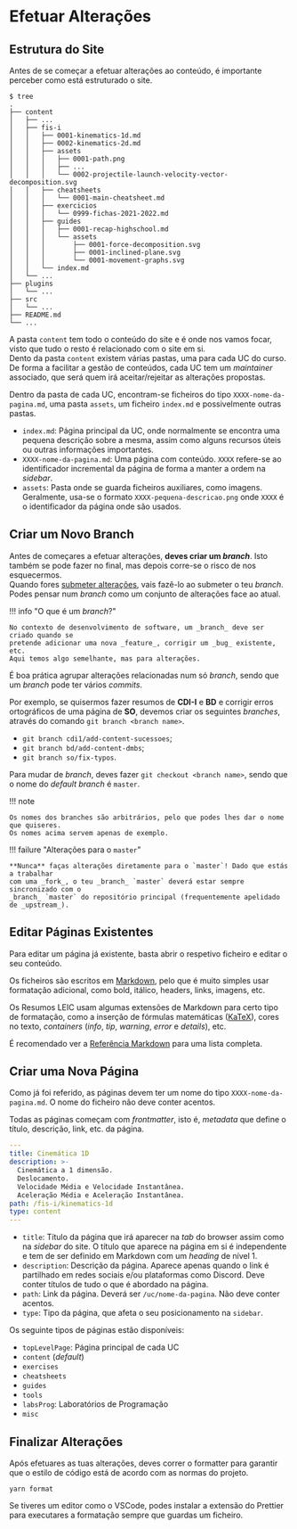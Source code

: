 # Efetuar Alterações

## Estrutura do Site

Antes de se começar a efetuar alterações ao conteúdo, é importante perceber como está estruturado o site.

```
$ tree
.
├── content
│   ├── ...
│   ├── fis-i
│   │   ├── 0001-kinematics-1d.md
│   │   ├── 0002-kinematics-2d.md
│   │   ├── assets
│   │   │   ├── 0001-path.png
│   │   │   ├── ...
│   │   │   └── 0002-projectile-launch-velocity-vector-decomposition.svg
│   │   ├── cheatsheets
│   │   │   └── 0001-main-cheatsheet.md
│   │   ├── exercicios
│   │   │   └── 0999-fichas-2021-2022.md
│   │   ├── guides
│   │   │   ├── 0001-recap-highschool.md
│   │   │   └── assets
│   │   │       ├── 0001-force-decomposition.svg
│   │   │       ├── 0001-inclined-plane.svg
│   │   │       └── 0001-movement-graphs.svg
│   │   └── index.md
│   └── ...
├── plugins
│   └── ...
├── src
│   └── ...
├── README.md
└── ...
```

A pasta `content` tem todo o conteúdo do site e é onde nos vamos focar, visto que tudo o resto é relacionado com o site em si.  
Dento da pasta `content` existem várias pastas, uma para cada UC do curso.
De forma a facilitar a gestão de conteúdos, cada UC tem um _maintainer_ associado, que será quem irá aceitar/rejeitar as alterações propostas.

Dentro da pasta de cada UC, encontram-se ficheiros do tipo `XXXX-nome-da-pagina.md`,
uma pasta `assets`, um ficheiro `index.md` e possivelmente outras pastas.

- `index.md`: Página principal da UC, onde normalmente se encontra uma pequena descrição sobre a mesma,
  assim como alguns recursos úteis ou outras informações importantes.
- `XXXX-nome-da-pagina.md`: Uma página com conteúdo. `XXXX` refere-se ao identificador incremental da
  página de forma a manter a ordem na _sidebar_.
- `assets`: Pasta onde se guarda ficheiros auxiliares, como imagens. Geralmente, usa-se o
  formato `XXXX-pequena-descricao.png` onde `XXXX` é o identificador da página onde são usados.

## Criar um Novo Branch

Antes de começares a efetuar alterações, **deves criar um _branch_**.
Isto também se pode fazer no final, mas depois corre-se o risco de nos esquecermos.  
Quando fores [submeter alterações](./submitting-changes.md), vais fazê-lo ao submeter
o teu _branch_. Podes pensar num _branch_ como um conjunto de alterações face ao atual.

!!! info "O que é um _branch_?"

    No contexto de desenvolvimento de software, um _branch_ deve ser criado quando se
    pretende adicionar uma nova _feature_, corrigir um _bug_ existente, etc.
    Aqui temos algo semelhante, mas para alterações.

É boa prática agrupar alterações relacionadas num só _branch_, sendo que um _branch_ pode ter
vários _commits_.

Por exemplo, se quisermos fazer resumos de **CDI-I** e **BD** e corrigir erros
ortográficos de uma página de **SO**, devemos criar os seguintes _branches_,
através do comando `git branch <branch name>`.

- `git branch cdi1/add-content-sucessoes`;
- `git branch bd/add-content-dmbs`;
- `git branch so/fix-typos`.

Para mudar de _branch_, deves fazer `git checkout <branch name>`, sendo que o nome
do _default branch_ é `master`.

!!! note

    Os nomes dos branches são arbitrários, pelo que podes lhes dar o nome que quiseres.
    Os nomes acima servem apenas de exemplo.

!!! failure "Alterações para o `master`"

    **Nunca** faças alterações diretamente para o `master`! Dado que estás a trabalhar
    com uma _fork_, o teu _branch_ `master` deverá estar sempre sincronizado com o
    _branch_ `master` do repositório principal (frequentemente apelidado de _upstream_).

## Editar Páginas Existentes

Para editar um página já existente, basta abrir o respetivo ficheiro e editar o seu conteúdo.

Os ficheiros são escritos em [Markdown](https://en.wikipedia.org/wiki/Markdown), pelo que é muito
simples usar formatação adicional, como bold, itálico, headers, links, imagens, etc.

Os Resumos LEIC usam algumas extensões de Markdown para certo tipo de formatação, como a inserção de fórmulas
matemáticas ([KaTeX](https://katex.org/)), cores no texto, _containers_ (_info_, _tip_, _warning_, _error_ e _details_), etc.

É recomendado ver a [Referência Markdown](./markdown-reference/common-mark.md) para uma lista completa.

## Criar uma Nova Página

Como já foi referido, as páginas devem ter um nome do tipo `XXXX-nome-da-pagina.md`.
O nome do ficheiro não deve conter acentos.

Todas as páginas começam com _frontmatter_, isto é, _metadata_ que define o título, descrição, link, etc. da página.

```yaml
---
title: Cinemática 1D
description: >-
  Cinemática a 1 dimensão.
  Deslocamento.
  Velocidade Média e Velocidade Instantânea.
  Aceleração Média e Aceleração Instantânea.
path: /fis-i/kinematics-1d
type: content
---
```

- `title`: Título da página que irá aparecer na _tab_ do browser assim como na _sidebar_ do site.
  O título que aparece na página em si é independente e tem de ser definido em Markdown com um _heading_ de nível 1.
- `description`: Descrição da página. Aparece apenas quando o link é partilhado em redes sociais e/ou plataformas como Discord.
  Deve conter títulos de tudo o que é abordado na página.
- `path`: Link da página. Deverá ser `/uc/nome-da-pagina`. Não deve conter acentos.
- `type`: Tipo da página, que afeta o seu posicionamento na `sidebar`.

Os seguinte tipos de páginas estão disponíveis:

- `topLevelPage`: Página principal de cada UC
- `content` (_default_)
- `exercises`
- `cheatsheets`
- `guides`
- `tools`
- `labsProg`: Laboratórios de Programação
- `misc`

## Finalizar Alterações

Após efetuares as tuas alterações, deves correr o formatter para garantir que o estilo de código
está de acordo com as normas do projeto.

```
yarn format
```

Se tiveres um editor como o VSCode, podes instalar a extensão do Prettier para executares a formatação
sempre que guardas um ficheiro.
